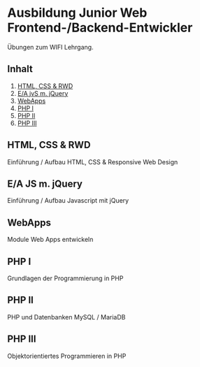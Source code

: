 # Ausbildung Junior Web Frontend-/Backend-Entwickler

Übungen zum WIFI Lehrgang.

## Inhalt

1. [HTML, CSS & RWD](#1)
2. [E/A jvS m. jQuery](#2)
3. [WebApps](#3)
4. [PHP I](#4)
5. [PHP II](#5)
6. [PHP III](#6)

## HTML, CSS & RWD <a name="1"></a>
Einführung / Aufbau HTML, CSS & Responsive Web Design

## E/A JS m. jQuery <a name="2"></a>
Einführung / Aufbau Javascript mit jQuery

## WebApps <a name="3"></a>
Module Web Apps entwickeln

## PHP I <a name="4"></a>
Grundlagen der Programmierung in PHP

## PHP II <a name="5"></a>
PHP und Datenbanken MySQL / MariaDB

## PHP III <a name="6"></a>
Objektorientiertes Programmieren in PHP

